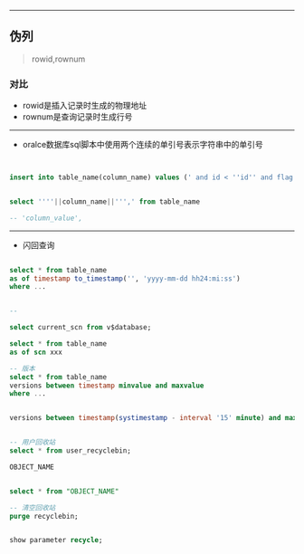 

---
## 伪列
> rowid,rownum


### 对比
- rowid是插入记录时生成的物理地址
- rownum是查询记录时生成行号


---

- oralce数据库sql脚本中使用两个连续的单引号表示字符串中的单引号

```sql


insert into table_name(column_name) values (' and id < ''id'' and flag = 1 ')


select ''''||column_name||''',' from table_name

-- 'column_value',


```

---


- 闪回查询

```sql

select * from table_name
as of timestamp to_timestamp('', 'yyyy-mm-dd hh24:mi:ss')
where ...


--

select current_scn from v$database;

select * from table_name
as of scn xxx

-- 版本
select * from table_name
versions between timestamp minvalue and maxvalue
where ...


versions between timestamp(systimestamp - interval '15' minute) and maxvalue


-- 用户回收站
select * from user_recyclebin;

OBJECT_NAME


select * from "OBJECT_NAME"

-- 清空回收站
purge recyclebin;


show parameter recycle;


```